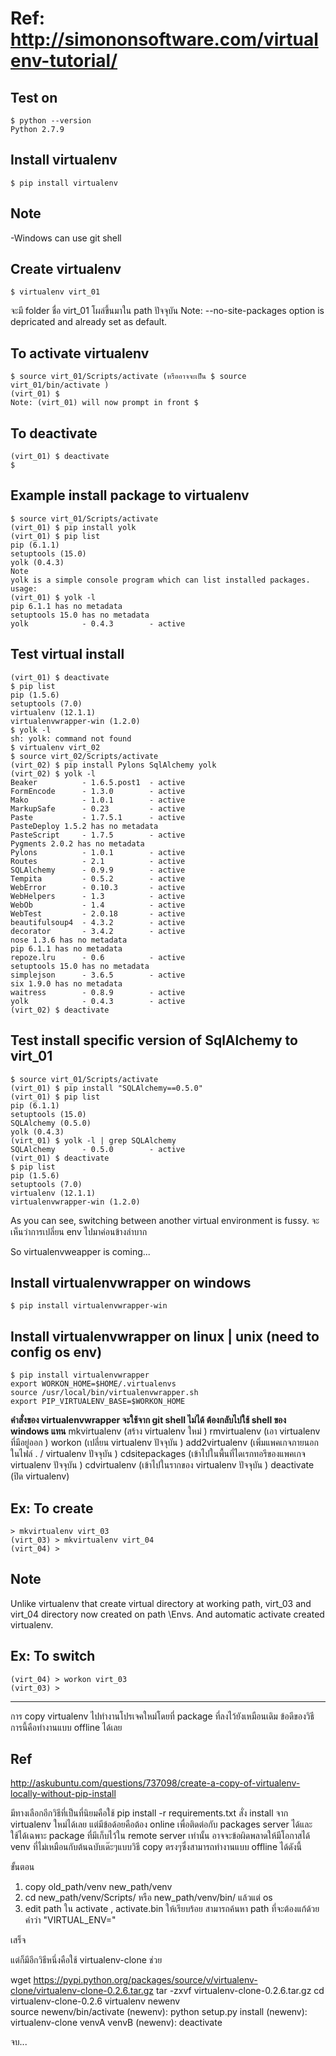 # Ref: http://simononsoftware.com/virtualenv-tutorial/

## Test on
```
$ python --version
Python 2.7.9
```

## Install virtualenv 
```
$ pip install virtualenv 
```

## Note
-Windows can use git shell

## Create virtualenv
```
$ virtualenv virt_01
```

จะมี folder ชื่อ virt_01 โผล่ขึ้นมาใน path ปัจจุบัน
Note:
--no-site-packages option is depricated and already set as default.

## To activate virtualenv
```
$ source virt_01/Scripts/activate (หรืออาจจะเป็น $ source virt_01/bin/activate )
(virt_01) $ 
Note: (virt_01) will now prompt in front $
```

## To deactivate
```
(virt_01) $ deactivate
$
```

## Example install package to virtualenv
```
$ source virt_01/Scripts/activate 
(virt_01) $ pip install yolk
(virt_01) $ pip list
pip (6.1.1)
setuptools (15.0)
yolk (0.4.3)
Note
yolk is a simple console program which can list installed packages.
usage:
(virt_01) $ yolk -l
pip 6.1.1 has no metadata
setuptools 15.0 has no metadata
yolk            - 0.4.3        - active
```

## Test virtual install
```
(virt_01) $ deactivate
$ pip list
pip (1.5.6)
setuptools (7.0)
virtualenv (12.1.1)
virtualenvwrapper-win (1.2.0)
$ yolk -l
sh: yolk: command not found
$ virtualenv virt_02
$ source virt_02/Scripts/activate
(virt_02) $ pip install Pylons SqlAlchemy yolk
(virt_02) $ yolk -l
Beaker          - 1.6.5.post1  - active
FormEncode      - 1.3.0        - active
Mako            - 1.0.1        - active
MarkupSafe      - 0.23         - active
Paste           - 1.7.5.1      - active
PasteDeploy 1.5.2 has no metadata
PasteScript     - 1.7.5        - active
Pygments 2.0.2 has no metadata
Pylons          - 1.0.1        - active
Routes          - 2.1          - active
SQLAlchemy      - 0.9.9        - active
Tempita         - 0.5.2        - active
WebError        - 0.10.3       - active
WebHelpers      - 1.3          - active
WebOb           - 1.4          - active
WebTest         - 2.0.18       - active
beautifulsoup4  - 4.3.2        - active
decorator       - 3.4.2        - active
nose 1.3.6 has no metadata
pip 6.1.1 has no metadata
repoze.lru      - 0.6          - active
setuptools 15.0 has no metadata
simplejson      - 3.6.5        - active
six 1.9.0 has no metadata
waitress        - 0.8.9        - active
yolk            - 0.4.3        - active
(virt_02) $ deactivate
```

## Test install specific version of SqlAlchemy to virt_01
```
$ source virt_01/Scripts/activate
(virt_01) $ pip install "SQLAlchemy==0.5.0"
(virt_01) $ pip list
pip (6.1.1)
setuptools (15.0)
SQLAlchemy (0.5.0)
yolk (0.4.3)
(virt_01) $ yolk -l | grep SQLAlchemy
SQLAlchemy      - 0.5.0        - active
(virt_01) $ deactivate
$ pip list
pip (1.5.6)
setuptools (7.0)
virtualenv (12.1.1)
virtualenvwrapper-win (1.2.0)
```
As you can see, switching between another virtual environment is fussy.
จะเห็นว่าการเปลี่ยน env ไปมาค่อนข้างลำบาก

So virtualenvweapper is coming...

## Install virtualenvwrapper on windows
```
$ pip install virtualenvwrapper-win
```

## Install virtualenvwrapper on linux | unix (need to config os env)
```
$ pip install virtualenvwrapper
export WORKON_HOME=$HOME/.virtualenvs
source /usr/local/bin/virtualenvwrapper.sh
export PIP_VIRTUALENV_BASE=$WORKON_HOME
```

**คำสั่งของ virtualenvwrapper จะใช้จาก git shell ไม่ได้ ต้องกลับไปใช้ shell ของ windows แทน**
mkvirtualenv (สร้าง virtualenv ใหม่ )
rmvirtualenv (เอา virtualenv ที่มีอยู่ออก )
workon (เปลี่ยน virtualenv ปัจจุบัน )
add2virtualenv (เพิ่มแพคเกจภายนอกในไฟล์ . / virtualenv ปัจจุบัน )
cdsitepackages (เข้าไปในพื้นที่ไดเรกทอรีของแพคเกจ virtualenv ปัจจุบัน )
cdvirtualenv (เข้าไปในรากของ virtualenv ปัจจุบัน )
deactivate (ปิด virtualenv)

## Ex: To create 
```
> mkvirtualenv virt_03
(virt_03) > mkvirtualenv virt_04
(virt_04) >
```

## Note
Unlike virtualenv that create virtual directory at working path, virt_03 and virt_04 directory now created on path <user home>\Envs.
And automatic activate created virtualenv.

## Ex: To switch
```
(virt_04) > workon virt_03
(virt_03) >
```

-------------------------------------------


การ copy virtualenv ไปทำงานโปรเจคใหม่โดยที่ package ที่ลงไว้ยังเหมือนเดิม
ข้อดีของวิธีการนี้คือทำงานแบบ offline ได้เลย

## Ref
http://askubuntu.com/questions/737098/create-a-copy-of-virtualenv-locally-without-pip-install


มีทางเลือกอีกวิธีที่เป็นที่นิยมคือใช้ pip install -r requirements.txt สั่ง install จาก virtualenv ใหม่ได้เลย
แต่มีข้อด้อยคือต้อง online เพื่อติดต่อกับ packages server ได้และใช้ได้เฉพาะ package ที่มีเก็บไว้ใน remote server เท่านั้น
อาจจะข้อผิดพลาดให้มีโอกาสได้ venv ที่ไม่เหมือนกับต้นฉบับเด๊ะๆแบบวิธี copy ตรงๆซึ่งสามารถทำงานแบบ  offline ได้ดังนี้

ขั้นตอน

1. copy old_path/venv new_path/venv
2. cd new_path/venv/Scripts/ หรือ new_path/venv/bin/ แล้วแต่ os
3. edit path ใน activate , activate.bin ให้เรียบร้อย
สามารถค้นหา path ที่จะต้องแก้ด้วยคำว่า "VIRTUAL_ENV="



เสร็จ

แต่ก็มีอีกวิธีหนึ่งคือใช้ virtualenv-clone ช่วย


wget https://pypi.python.org/packages/source/v/virtualenv-clone/virtualenv-clone-0.2.6.tar.gz
tar -zxvf virtualenv-clone-0.2.6.tar.gz
cd virtualenv-clone-0.2.6
virtualenv newenv           
source newenv/bin/activate
(newenv): python setup.py install
(newenv): virtualenv-clone venvA venvB 
(newenv): deactivate


จบ...
